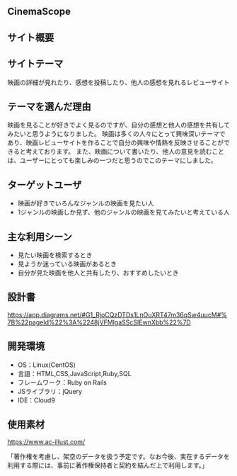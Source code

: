 ## CinemaScope

## サイト概要

## サイトテーマ

映画の詳細が見れたり、感想を投稿したり、他人の感想を見れるレビューサイト


## テーマを選んだ理由

映画を見ることが好きでよく見るのですが、自分の感想と他人の感想を共有してみたいと思うようになりました。
映画は多くの人々にとって興味深いテーマであり、映画レビューサイトを作ることで自分の興味や情熱を反映させることができると考えております。
また、映画について書いたり、他人の意見を読むことは、ユーザーにとっても楽しみの一つだと思うのでこのテーマにしました。

## ターゲットユーザ
- 映画が好きでいろんなジャンルの映画を見たい人
- 1ジャンルの映画しか見ず、他のジャンルの映画を見てみたいと考えている人

## 主な利用シーン
- 見たい映画を検索するとき
- 見ようか迷っている映画があるとき
- 自分が見た映画を他人と共有したり、おすすめしたいとき

## 設計書
https://app.diagrams.net/#G1_RjoCQzDTDs1LnOuXRT47m36qSw4uucM#%7B%22pageId%22%3A%2248jVFMlgaSScSIEwnXbb%22%7D

## 開発環境
- OS：Linux(CentOS)
- 言語：HTML,CSS,JavaScript,Ruby,SQL
- フレームワーク：Ruby on Rails
- JSライブラリ：jQuery
- IDE：Cloud9

## 使用素材
https://www.ac-illust.com/

「著作権を考慮し、架空のデータを扱う予定です。なお今後、実在するデータを利用する際には、事前に著作権保持者と契約を結んだ上で利用します。」